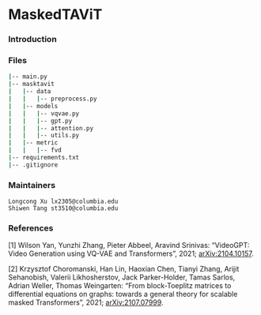 # MaskedTAViT

### Introduction

### Files
```bash
|-- main.py
|-- masktavit
|   |-- data
|   |   |-- preprocess.py
|   |-- models
|   |   |-- vqvae.py
|   |   |-- gpt.py
|   |   |-- attention.py
|   |   |-- utils.py
|   |-- metric
|   |   |-- fvd
|-- requirements.txt
|-- .gitignore
```



### Maintainers
```
Longcong Xu lx2305@columbia.edu
Shiwen Tang st3510@columbia.edu
```

### References
[1] Wilson Yan, Yunzhi Zhang, Pieter Abbeel, Aravind Srinivas: “VideoGPT: Video Generation using VQ-VAE and Transformers”, 2021; <a href='http://arxiv.org/abs/2104.10157'>arXiv:2104.10157</a>.

[2] Krzysztof Choromanski, Han Lin, Haoxian Chen, Tianyi Zhang, Arijit Sehanobish, Valerii Likhosherstov, Jack Parker-Holder, Tamas Sarlos, Adrian Weller, Thomas Weingarten: “From block-Toeplitz matrices to differential equations on graphs: towards a general theory for scalable masked Transformers”, 2021; <a href='http://arxiv.org/abs/2107.07999'>arXiv:2107.07999</a>.

